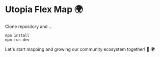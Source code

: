 # Utopia Flex Map 🌍


Clone repository and ...

```
npm install
npm run dev
```

Let's start mapping and growing our community ecosystem together! 🌱 🌍
